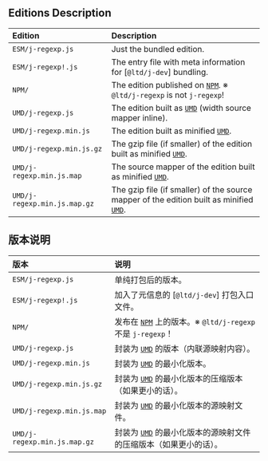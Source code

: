 ﻿
## Editions Description

| Edition                      | Description                                                                                       |
|:-----------------------------|:--------------------------------------------------------------------------------------------------|
| `ESM/j-regexp.js`            | Just the bundled edition.                                                                         |
| `ESM/j-regexp!.js`           | The entry file with meta information for [`@ltd/j-dev`] bundling.                                 |
| `NPM/`                       | The edition published on [`NPM`][NPM-en]. ※ `@ltd/j-regexp` is not `j-regexp`!                   |
| `UMD/j-regexp.js`            | The edition built as [`UMD`][UMD-en] (width source mapper inline).                                |
| `UMD/j-regexp.min.js`        | The edition built as minified [`UMD`][UMD-en].                                                    |
| `UMD/j-regexp.min.js.gz`     | The gzip file (if smaller) of the edition built as minified [`UMD`][UMD-en].                      |
| `UMD/j-regexp.min.js.map`    | The source mapper of the edition built as minified [`UMD`][UMD-en].                               |
| `UMD/j-regexp.min.js.map.gz` | The gzip file (if smaller) of the source mapper of the edition built as minified [`UMD`][UMD-en]. |

[`@ltd/j-dev`-en]: https://www.npmjs.com/package/@ltd/j-dev
[NPM-en]: https://www.npmjs.com/package/@ltd/j-regexp "Node Package Manager"
[UMD-en]: https://github.com/umdjs/umd "Universal Module Definition"

## 版本说明

| 版本                         | 说明                                                                                              |
|:-----------------------------|:--------------------------------------------------------------------------------------------------|
| `ESM/j-regexp.js`            | 单纯打包后的版本。                                                                                |
| `ESM/j-regexp!.js`           | 加入了元信息的 [`@ltd/j-dev`] 打包入口文件。                                                      |
| `NPM/`                       | 发布在 [`NPM`][NPM-zhs] 上的版本。※ `@ltd/j-regexp` 不是 `j-regexp`！                            |
| `UMD/j-regexp.js`            | 封装为 [`UMD`][UMD-zhs] 的版本（内联源映射内容）。                                                |
| `UMD/j-regexp.min.js`        | 封装为 [`UMD`][UMD-zhs] 的最小化版本。                                                            |
| `UMD/j-regexp.min.js.gz`     | 封装为 [`UMD`][UMD-zhs] 的最小化版本的压缩版本（如果更小的话）。                                  |
| `UMD/j-regexp.min.js.map`    | 封装为 [`UMD`][UMD-zhs] 的最小化版本的源映射文件。                                                |
| `UMD/j-regexp.min.js.map.gz` | 封装为 [`UMD`][UMD-zhs] 的最小化版本的源映射文件的压缩版本（如果更小的话）。                      |

[`@ltd/j-dev`-zhs]: https://www.npmjs.com/package/@ltd/j-dev
[NPM-zhs]: https://www.npmjs.com/package/@ltd/j-regexp "Node 包管理器"
[UMD-zhs]: https://github.com/umdjs/umd "通用模块定义"
